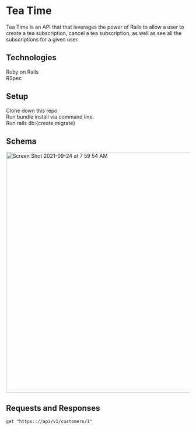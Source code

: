 # Tea Time

Tea Time is an API that that leverages the power of Rails to allow a user to create a tea subscription, cancel a tea subscription, as well as see all the subscriptions for a given user.

## Technologies
Ruby on Rails </br>
RSpec

## Setup
Clone down this repo. </br>
Run bundle install via command line. </br>
Run rails db:{create,migrate}

## Schema

<img width="659" alt="Screen Shot 2021-09-24 at 7 59 54 AM" src="https://user-images.githubusercontent.com/78196294/134687828-b9a70eff-1fe6-4f11-9b36-48095e96a610.png">

## Requests and Responses

`get "https:://api/v1/customers/1"`
